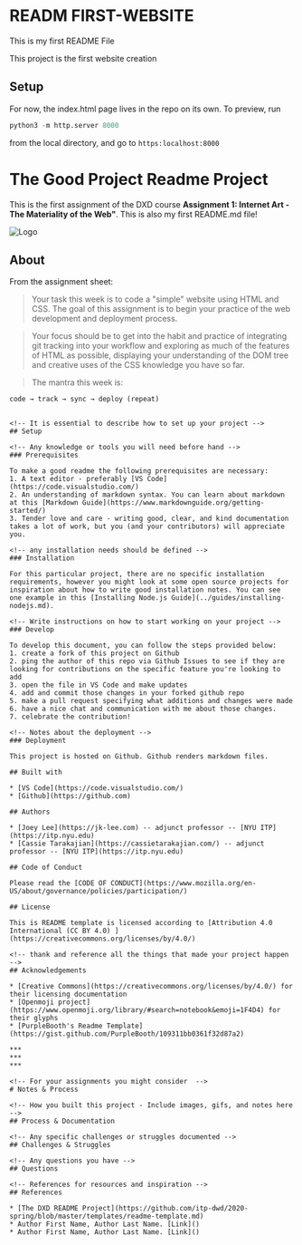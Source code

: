 # READM FIRST-WEBSITE

This is my first README File

This project is the first website creation

## Setup

For now, the index.html page lives in the repo on its own.
To preview, run

```python
python3 -m http.server 8000
```

from the local directory, and go to `https:localhost:8000`

<!-- Every README should start with an H1 -->
# The Good Project Readme Project
<!-- A one sentence description of the project or assignment -->

This is the first assignment of the DXD course **Assignment 1: Internet Art - The Materiality of the Web"**. This is also my first README.md file!

![Logo](https://www.openmoji.org/data/color/svg/1F4D4.svg)

<!-- It is good practice to add an about or summary -->
## About

From the assignment sheet:
>Your task this week is to code a "simple" website using HTML and CSS. The goal of this assignment is to begin your practice of the web development and deployment process.

>Your focus should be to get into the habit and practice of integrating git tracking into your workflow and exploring as much of the features of HTML as possible, displaying your understanding of the DOM tree and creative uses of the CSS knowledge you have so far.

>The mantra this week is:

```markdown
code → track → sync → deploy (repeat)
```
```

<!-- It is essential to describe how to set up your project -->
## Setup

<!-- Any knowledge or tools you will need before hand -->
### Prerequisites

To make a good readme the following prerequisites are necessary:
1. A text editor - preferably [VS Code](https://code.visualstudio.com/)
2. An understanding of markdown syntax. You can learn about markdown at this [Markdown Guide](https://www.markdownguide.org/getting-started/)
3. Tender love and care - writing good, clear, and kind documentation takes a lot of work, but you (and your contributors) will appreciate you. 

<!-- any installation needs should be defined -->
### Installation

For this particular project, there are no specific installation requirements, however you might look at some open source projects for inspiration about how to write good installation notes. You can see one example in this [Installing Node.js Guide](../guides/installing-nodejs.md).

<!-- Write instructions on how to start working on your project -->
### Develop

To develop this document, you can follow the steps provided below:
1. create a fork of this project on Github
2. ping the author of this repo via Github Issues to see if they are looking for contributions on the specific feature you're looking to add
3. open the file in VS Code and make updates 
4. add and commit those changes in your forked github repo
5. make a pull request specifying what additions and changes were made
6. have a nice chat and communication with me about those changes. 
7. celebrate the contribution! 

<!-- Notes about the deployment -->
### Deployment

This project is hosted on Github. Github renders markdown files.

## Built with

* [VS Code](https://code.visualstudio.com/)
* [Github](https://github.com)

## Authors

* [Joey Lee](https://jk-lee.com) -- adjunct professor -- [NYU ITP](https://itp.nyu.edu)
* [Cassie Tarakajian](https://cassietarakajian.com/) -- adjunct professor -- [NYU ITP](https://itp.nyu.edu)

## Code of Conduct

Please read the [CODE OF CONDUCT](https://www.mozilla.org/en-US/about/governance/policies/participation/) 

## License

This is README template is licensed according to [Attribution 4.0 International (CC BY 4.0) ](https://creativecommons.org/licenses/by/4.0/)

<!-- thank and reference all the things that made your project happen -->
## Acknowledgements

* [Creative Commons](https://creativecommons.org/licenses/by/4.0/) for their licensing documentation
* [Openmoji project](https://www.openmoji.org/library/#search=notebook&emoji=1F4D4) for their glyphs
* [PurpleBooth's Readme Template](https://gist.github.com/PurpleBooth/109311bb0361f32d87a2)

***
***
***

<!-- For your assignments you might consider  -->
# Notes & Process

<!-- How you built this project - Include images, gifs, and notes here -->
## Process & Documentation

<!-- Any specific challenges or struggles documented -->
## Challenges & Struggles

<!-- Any questions you have -->
## Questions

<!-- References for resources and inspiration -->
## References

* [The DXD README Project](https://github.com/itp-dwd/2020-spring/blob/master/templates/readme-template.md)
* Author First Name, Author Last Name. [Link]()
* Author First Name, Author Last Name. [Link]()